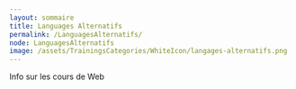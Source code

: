 ```yaml
---
layout: sommaire
title: Languages Alternatifs
permalink: /LanguagesAlternatifs/
node: LanguagesAlternatifs
image: /assets/TrainingsCategories/WhiteIcon/langages-alternatifs.png
---
```


Info sur les cours de Web
